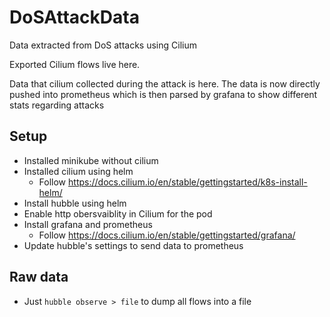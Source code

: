 # DoSAttackData
Data extracted from DoS attacks using Cilium


Exported Cilium flows live here.

Data that cilium collected during the attack is here. 
The data is now directly pushed into prometheus which is then parsed by grafana to show different stats regarding attacks

## Setup

- Installed minikube without cilium
- Installed cilium using helm
  - Follow https://docs.cilium.io/en/stable/gettingstarted/k8s-install-helm/
- Install hubble using helm
- Enable http obersvaiblity in Cilium for the pod
- Install grafana and prometheus
  - Follow https://docs.cilium.io/en/stable/gettingstarted/grafana/
- Update hubble's settings to send data to prometheus

## Raw data
- Just `hubble observe > file` to dump all flows into a file



